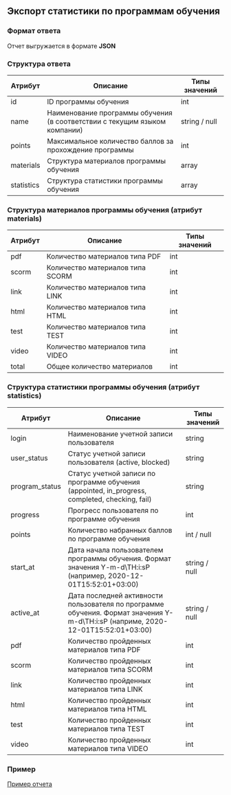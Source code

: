 ## Экспорт статистики по программам обучения
### Формат ответа
Отчет выгружается в формате **JSON**

### Структура ответа
| Атрибут |Описание| Типы значений |
| -------| ----- | ---- |
| id | ID программы обучения | int |
| name | Наименование программы обучения (в соответствии с текущим языком компании) | string / null|
| points | Максимальное количество баллов за прохождение программы | int |
| materials | Структура материалов программы обучения | array |
| statistics | Структура статистики программы обучения | array |

### Структура материалов программы обучения (атрибут materials)
| Атрибут |Описание| Типы значений |
| -------| ----- | ---- |
| pdf | Количество материалов типа PDF | int |
| scorm | Количество материалов типа SCORM | int |
| link | Количество материалов типа LINK | int |
| html | Количество материалов типа HTML | int |
| test | Количество материалов типа TEST | int |
| video | Количество материалов типа VIDEO | int |
| total | Общее количество материалов | int |

### Структура статистики программы обучения (атрибут statistics)
| Атрибут |Описание| Типы значений |
| -------| ----- | ---- |
| login | Наименование учетной записи пользователя | string |
| user_status | Статус учетной записи пользователя (active, blocked) | string |
| program_status | Статус учетной записи по программе обучения (appointed, in_progress, completed, checking, fail) | string |
| progress | Прогресс пользователя по программе обучения | int |
| points | Количество набранных баллов по программе обучения | int / null |
| start_at | Дата начала пользователем программы обучения. Формат значения Y-m-d\TH:i:sP (например, 2020-12-01T15:52:01+03:00) | string / null |
| active_at | Дата последней активности пользователя по программе обучения. Формат значения Y-m-d\TH:i:sP (наприме, 2020-12-01T15:52:01+03:00) |  string / null |
| pdf | Количество пройденных материалов типа PDF | int |
| scorm | Количество пройденных материалов типа SCORM | int |
| link | Количество пройденных материалов типа LINK | int |
| html | Количество пройденных материалов типа HTML | int |
| test | Количество пройденных материалов типа TEST | int |
| video | Количество пройденных материалов типа VIDEO | int |

### Пример
[Пример отчета](https://github.com/ekvio-dev/integration-api-response-examples/blob/master/examples/v2/learning-program/learning-program-statistic-response.json)